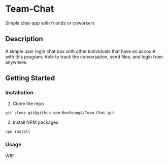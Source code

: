 # Team-Chat

Simple chat-app with friends or coworkers

## Description

A simple user login chat box with other individuals that have an account with this program. Able to track the conversation, send files, and login from anywhere.

## Getting Started

### Installation

1. Clone the repo

```
git clone git@github.com:BenYeung4/Team-Chat.git

```

2. Install NPM packages

```
npm install

```

### Usage

WIP
